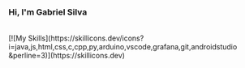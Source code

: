 ### Hi, I'm Gabriel Silva
<div style="display: inline_block"><br>
  [![My Skills](https://skillicons.dev/icons?i=java,js,html,css,c,cpp,py,arduino,vscode,grafana,git,androidstudio &perline=3)](https://skillicons.dev)
